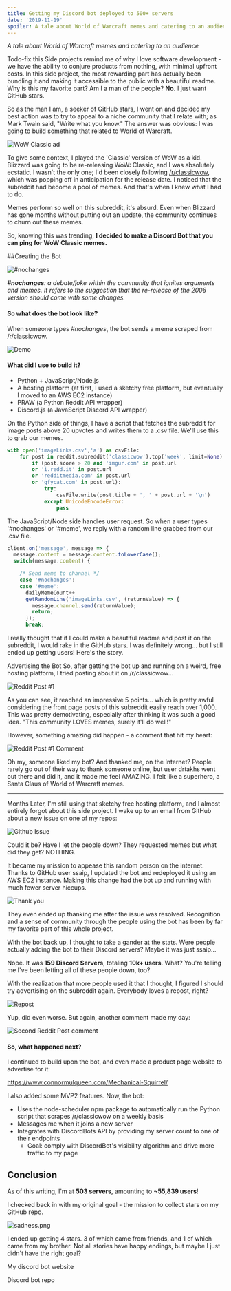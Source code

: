 ```yaml
---
title: Getting my Discord bot deployed to 500+ servers
date: '2019-11-19'
spoiler: A tale about World of Warcraft memes and catering to an audience
---
```

_A tale about World of Warcraft memes and catering to an audience_

Todo-fix this
Side projects remind me of why I love software development - we have the ability to conjure products from nothing, with minimal upfront costs. In this side project, the most rewarding part has actually been bundling it and making it accessible to the public with a beautiful readme. Why is this my favorite part? Am I a man of the people? **No.** I just want GitHub stars.

So as the man I am, a seeker of GitHub stars, I went on and decided my best action was to try to appeal to a niche community that I relate with; as Mark Twain said, "Write what you know." The answer was obvious: I was going to build something that related to World of Warcraft.

![WoW Classic ad](./wow_classic_ad.jpg)

To give some context, I played the 'Classic' version of WoW as a kid. Blizzard was going to be re-releasing WoW: Classic, and I was absolutely ecstatic. I wasn't the only one; I'd been closely following [/r/classicwow](https://www.reddit.com/r/classicwow/), which was popping off in anticipation for the release date. I noticed that the subreddit had become a pool of memes. And that's when I knew what I had to do.

Memes perform so well on this subreddit, it's absurd. Even when Blizzard has gone months without putting out an update, the community continues to churn out these memes.

So, knowing this was trending, **I decided to make a Discord Bot that you can ping for WoW Classic memes.**

##Creating the Bot

![#nochanges](./nochanges_tweet.png)

_**\#nochanges**: a debate/joke within the community that ignites arguments and memes. It refers to the suggestion that the re-release of the 2006 version should come with some changes._

#### So what does the bot look like?

When someone types _#nochanges_, the bot sends a meme scraped from /r/classicwow.

![Demo](./demo.gif)

#### What did I use to build it?

* Python + JavaScript/Node.js
* A hosting platform (at first, I used a sketchy free platform, but eventually I moved to an AWS EC2 instance)
* PRAW (a Python Reddit API wrapper)
* Discord.js (a JavaScript Discord API wrapper)


On the Python side of things, I have a script that fetches the subreddit for image posts above 20 upvotes and writes them to a .csv file. We'll use this to grab our memes.

```python
with open('imageLinks.csv','a') as csvFile:
    for post in reddit.subreddit('classicwow').top('week', limit=None):
        if (post.score > 20 and 'imgur.com' in post.url
        or 'i.redd.it' in post.url
        or 'redditmedia.com' in post.url
        or 'gfycat.com' in post.url):
            try:
                csvFile.write(post.title + ', ' + post.url + '\n')
            except UnicodeEncodeError:
                pass
```

The JavaScript/Node side handles user request. So when a user types '#nochanges' or '#meme', we reply with a random line grabbed from our .csv file.

```javascript
client.on('message', message => {
  message.content = message.content.toLowerCase();
  switch(message.content) {

    /* Send meme to channel */
    case '#nochanges':
    case '#meme':
      dailyMemeCount++
      getRandomLine('imageLinks.csv', (returnValue) => {
        message.channel.send(returnValue);
        return;
      });
      break;

```
I really thought that if I could make a beautiful readme and post it on the subreddit, I would rake in the GitHub stars. I was definitely wrong... but I still ended up getting users! Here's the story.

Advertising the Bot
So, after getting the bot up and running on a weird, free hosting platform, I tried posting about it on /r/classicwow...

![Reddit Post #1](./first_reddit_post.PNG)

As you can see, it reached an impressive 5 points... which is pretty awful considering the front page posts of this subreddit easily reach over 1,000. This was pretty demotivating, especially after thinking it was such a good idea. "This community LOVES memes, surely it'll do well!"

However, something amazing did happen - a comment that hit my heart:

![Reddit Post #1 Comment](./first_reddit_post_comment.PNG)

Oh my, someone liked my bot? And thanked me, on the Internet? People rarely go out of their way to thank someone online, but user drtakhs went out there and did it, and it made me feel AMAZING. I felt like a superhero, a Santa Claus of World of Warcraft memes.

---

Months Later, I'm still using that sketchy free hosting platform, and I almost entirely forgot about this side project. I wake up to an email from GitHub about a new issue on one of my repos:

![Github Issue](./github_issue.PNG)

Could it be? Have I let the people down? They requested memes but what did they get? NOTHING.

It became my mission to appease this random person on the internet. Thanks to GitHub user ssaip, I updated the bot and redeployed it using an AWS EC2 instance. Making this change had the bot up and running with much fewer server hiccups.

![Thank you](./github_issue_resolved_comment.png)

They even ended up thanking me after the issue was resolved. Recognition and a sense of community through the people using the bot has been by far my favorite part of this whole project.

With the bot back up, I thought to take a gander at the stats. Were people actually adding the bot to their Discord servers? Maybe it was just ssaip…

Nope. It was **159 Discord Servers**, totaling **10k+ users**. What? You're telling me I've been letting all of these people down, too?

With the realization that more people used it that I thought, I figured I should try advertising on the subreddit again. Everybody loves a repost, right?

![Repost](./second_reddit_post.PNG)

Yup, did even worse. But again, another comment made my day:

![Second Reddit Post comment](./second_reddit_post_comment.PNG)

#### So, what happened next?

I continued to build upon the bot, and even made a product page website to advertise for it:

https://www.connormulqueen.com/Mechanical-Squirrel/

I also added some MVP2 features. Now, the bot:

* Uses the node-scheduler npm package to automatically run the Python script that scrapes /r/classicwow on a weekly basis
* Messages me when it joins a new server
* Integrates with DiscordBots API by providing my server count to one of their endpoints
    * Goal: comply with DiscordBot's visibility algorithm and drive more traffic to my page


## Conclusion
As of this writing, I'm at **503 servers**, amounting to **~55,839 users**!

I checked back in with my original goal - the mission to collect stars on my GitHub repo.

![sadness.png](github_stars_button.PNG)

I ended up getting 4 stars. 3 of which came from friends, and 1 of which came from my brother. Not all stories have happy endings, but maybe I just didn't have the right goal?

My discord bot website

Discord bot repo